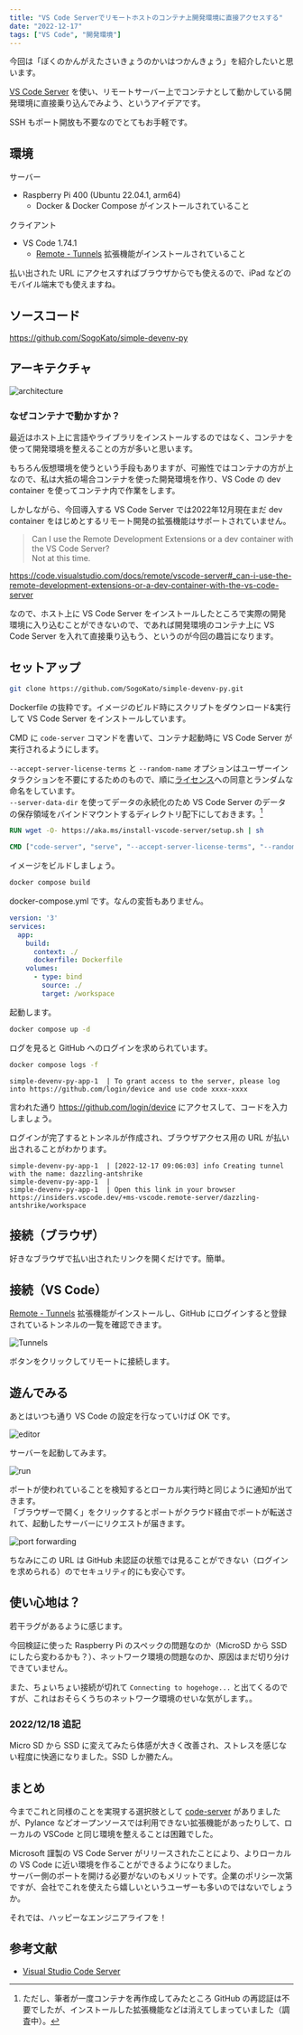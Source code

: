 ```yaml
---
title: "VS Code Serverでリモートホストのコンテナ上開発環境に直接アクセスする"
date: "2022-12-17"
tags: ["VS Code", "開発環境"]
---
```


今回は「ぼくのかんがえたさいきょうのかいはつかんきょう」を紹介したいと思います。

[VS Code Server](https://code.visualstudio.com/docs/remote/vscode-server) を使い、リモートサーバー上でコンテナとして動かしている開発環境に直接乗り込んでみよう、というアイデアです。

SSH もポート開放も不要なのでとてもお手軽です。

## 環境

サーバー
* Raspberry Pi 400 (Ubuntu 22.04.1, arm64)
  * Docker & Docker Compose がインストールされていること

クライアント
* VS Code 1.74.1
  * [Remote - Tunnels](https://marketplace.visualstudio.com/items?itemName=ms-vscode.remote-server) 拡張機能がインストールされていること

払い出された URL にアクセスすればブラウザからでも使えるので、iPad などのモバイル端末でも使えますね。

## ソースコード

https://github.com/SogoKato/simple-devenv-py

## アーキテクチャ

![architecture](//www.plantuml.com/plantuml/png/dLAnJiCm4Dtz5QSmPu2vieegPb1JmNnoZjJ2EKU-Isc5-k-ene5q849ikPVttZq_UosAISS-64nkxtjKWfiTkJt74BiJLCyDR69B5Q202vvOORNIRqBTqi4xijQOH4wHkq1GRQcFIl3OLF1X06P_Df4LFLFwCfocJBiYbhtGK3eKjkJFGWNu9V1BJ6yoe2DuE2gn-CXPJKUzlOuk9r7gQucl-ew9hFstyTrVZCzcmRo9OtBqKxNaUKcnezHxnW1FAJeI8Sb2BV2IT3ioU-xWVXY2TwZJIN0Op2NdsPXorRKjhPjIVbtRacsEJ4jdM3PR4xUNj_K9)

### なぜコンテナで動かすか？

最近はホスト上に言語やライブラリをインストールするのではなく、コンテナを使って開発環境を整えることの方が多いと思います。

もちろん仮想環境を使うという手段もありますが、可搬性ではコンテナの方が上なので、私は大抵の場合コンテナを使った開発環境を作り、VS Code の dev container を使ってコンテナ内で作業をします。

しかしながら、今回導入する VS Code Server では2022年12月現在まだ dev container をはじめとするリモート開発の拡張機能はサポートされていません。

> Can I use the Remote Development Extensions or a dev container with the VS Code Server?  
> Not at this time.

https://code.visualstudio.com/docs/remote/vscode-server#_can-i-use-the-remote-development-extensions-or-a-dev-container-with-the-vs-code-server

なので、ホスト上に VS Code Server をインストールしたところで実際の開発環境に入り込むことができないので、であれば開発環境のコンテナ上に VS Code Server を入れて直接乗り込もう、というのが今回の趣旨になります。

## セットアップ

```sh
git clone https://github.com/SogoKato/simple-devenv-py.git
```

Dockerfile の抜粋です。イメージのビルド時にスクリプトをダウンロード&実行して VS Code Server をインストールしています。

CMD に `code-server` コマンドを書いて、コンテナ起動時に VS Code Server が実行されるようにします。

`--accept-server-license-terms` と `--random-name` オプションはユーザーインタラクションを不要にするためのもので、順に[ライセンス](https://code.visualstudio.com/license/server)への同意とランダムな命名をしています。  
`--server-data-dir` を使ってデータの永続化のため VS Code Server のデータの保存領域をバインドマウントするディレクトリ配下にしておきます。[^1]

[^1]: ただし、筆者が一度コンテナを再作成してみたところ GitHub の再認証は不要でしたが、インストールした拡張機能などは消えてしまっていました（調査中）。

```dockerfile
RUN wget -O- https://aka.ms/install-vscode-server/setup.sh | sh

CMD ["code-server", "serve", "--accept-server-license-terms", "--random-name", "--server-data-dir", "/workspace/.vscode-server"]
```

イメージをビルドしましょう。

```sh
docker compose build
```

docker-compose.yml です。なんの変哲もありません。

```yml
version: '3'
services:
  app:
    build:
      context: ./
      dockerfile: Dockerfile
    volumes:
      - type: bind
        source: ./
        target: /workspace
```

起動します。

```sh
docker compose up -d
```

ログを見ると GitHub へのログインを求められています。

```sh
docker compose logs -f
```

```
simple-devenv-py-app-1  | To grant access to the server, please log into https://github.com/login/device and use code xxxx-xxxx
```

言われた通り https://github.com/login/device にアクセスして、コードを入力しましょう。

ログインが完了するとトンネルが作成され、ブラウザアクセス用の URL が払い出されることがわかります。

```
simple-devenv-py-app-1  | [2022-12-17 09:06:03] info Creating tunnel with the name: dazzling-antshrike
simple-devenv-py-app-1  | 
simple-devenv-py-app-1  | Open this link in your browser https://insiders.vscode.dev/+ms-vscode.remote-server/dazzling-antshrike/workspace
```

## 接続（ブラウザ）

好きなブラウザで払い出されたリンクを開くだけです。簡単。

## 接続（VS Code）

[Remote - Tunnels](https://marketplace.visualstudio.com/items?itemName=ms-vscode.remote-server) 拡張機能がインストールし、GitHub にログインすると登録されているトンネルの一覧を確認できます。

![Tunnels](/images/posts/2022/12/vsc_remote_tunnels.png)

ボタンをクリックしてリモートに接続します。

## 遊んでみる

あとはいつも通り VS Code の設定を行なっていけば OK です。

![editor](/images/posts/2022/12/vsc_remote_editor.png)

サーバーを起動してみます。

![run](/images/posts/2022/12/vsc_remote_run.png)

ポートが使われていることを検知するとローカル実行時と同じように通知が出てきます。  
「ブラウザーで開く」をクリックするとポートがクラウド経由でポートが転送されて、起動したサーバーにリクエストが届きます。

![port forwarding](/images/posts/2022/12/vsc_port_forwarding.png)

ちなみにこの URL は GitHub 未認証の状態では見ることができない（ログインを求められる）のでセキュリティ的にも安心です。

## 使い心地は？

若干ラグがあるように感じます。

今回検証に使った Raspberry Pi のスペックの問題なのか（MicroSD から SSD にしたら変わるかも？）、ネットワーク環境の問題なのか、原因はまだ切り分けできていません。

また、ちょいちょい接続が切れて `Connecting to hogehoge...` と出てくるのですが、これはおそらくうちのネットワーク環境のせいな気がします。。

### 2022/12/18 追記

Micro SD から SSD に変えてみたら体感が大きく改善され、ストレスを感じない程度に快適になりました。SSD しか勝たん。

## まとめ

今までこれと同様のことを実現する選択肢として [code-server](https://coder.com/docs/code-server/latest) がありましたが、Pylance などオープンソースでは利用できない拡張機能があったりして、ローカルの VSCode と同じ環境を整えることは困難でした。

Microsoft 謹製の VS Code Server がリリースされたことにより、よりローカルの VS Code に近い環境を作ることができるようになりました。  
サーバー側のポートを開ける必要がないのもメリットです。企業のポリシー次第ですが、会社でこれを使えたら嬉しいというユーザーも多いのではないでしょうか。

それでは、ハッピーなエンジニアライフを！

## 参考文献

* [Visual Studio Code Server](https://code.visualstudio.com/docs/remote/vscode-server)
